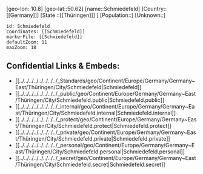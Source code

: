 ﻿---
location: [50.62,10.8]
mapzoom: [7,12] 
mapmarker: city 
type: City
tags:
- geo/City


SpocWebEntityId: 34049
isDeleted: false
confidential: public

---
[geo-lon::10.8]
[geo-lat::50.62]
[name::Schmiedefeld]
[Country::[[Germany]]]
[State ::[[Thüringen]]] ]
[Population::]
[Unknown::]


```leaflet
id: Schmiedefeld
coordinates: [[Schmiedefeld]]
markerFile: [[Schmiedefeld]]
defaultZoom: 11 
maxZoom: 18
```


## Confidential Links & Embeds: 
- [[../../../../../../../../_Standards/geo/Continent/Europe/Germany/Germany~East/Thüringen/City/Schmiedefeld|Schmiedefeld]] 
- [[../../../../../../../../_public/geo/Continent/Europe/Germany/Germany~East/Thüringen/City/Schmiedefeld.public|Schmiedefeld.public]] 
- [[../../../../../../../../_internal/geo/Continent/Europe/Germany/Germany~East/Thüringen/City/Schmiedefeld.internal|Schmiedefeld.internal]] 
- [[../../../../../../../../_protect/geo/Continent/Europe/Germany/Germany~East/Thüringen/City/Schmiedefeld.protect|Schmiedefeld.protect]] 
- [[../../../../../../../../_private/geo/Continent/Europe/Germany/Germany~East/Thüringen/City/Schmiedefeld.private|Schmiedefeld.private]] 
- [[../../../../../../../../_personal/geo/Continent/Europe/Germany/Germany~East/Thüringen/City/Schmiedefeld.personal|Schmiedefeld.personal]] 
- [[../../../../../../../../_secret/geo/Continent/Europe/Germany/Germany~East/Thüringen/City/Schmiedefeld.secret|Schmiedefeld.secret]] 

